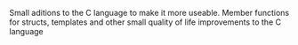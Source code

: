 
Small aditions to the C language to make it more useable.
Member functions for structs, templates and other small quality of life improvements to the C language